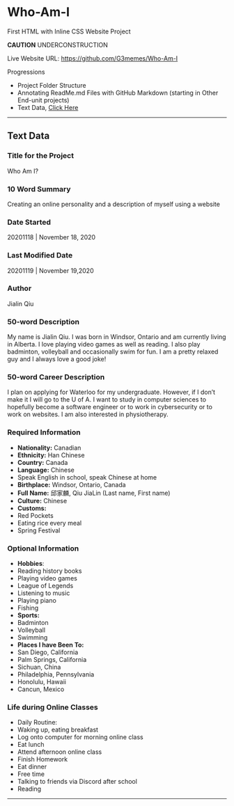 # Who-Am-I
First HTML with Inline CSS Website Project

**CAUTION** UNDERCONSTRUCTION

Live Website URL: https://github.com/G3memes/Who-Am-I

Progressions
- Project Folder Structure
- Annotating ReadMe.md Files with GitHub Markdown (starting in Other End-unit projects)
- Text Data, <a href="https://github.com/G3memes/Who-Am-I#text-data">Click Here</a>

---

## Text Data

### Title for the Project
Who Am I?

### 10 Word Summary
Creating an online personality and a description of myself using a website

### Date Started
20201118 | November 18, 2020

### Last Modified Date
20201119 | November 19,2020

### Author
Jialin Qiu

### 50-word Description
My name is Jialin Qiu.  I was born in Windsor, Ontario and am currently living in Alberta.
I love playing video games as well as reading. I also play badminton, volleyball and occasionally swim for fun.
I am a pretty relaxed guy and I always love a good joke!

### 50-word Career Description
I plan on applying for Waterloo for my undergraduate. However, if I don’t make it I will go to the U of A.
I want to study in computer sciences to hopefully become a software engineer or to work in cybersecurity
or to work on websites. I am also interested in physiotherapy.

### Required Information
- __Nationality:__ Canadian
- __Ethnicity:__ Han Chinese
- __Country:__ Canada
- __Language:__ Chinese
 - Speak English in school, speak Chinese at home
- __Birthplace:__ Windsor, Ontario, Canada
- __Full Name:__ 邱家麟, Qiu JiaLin (Last name, First name)
- __Culture:__ Chinese
 - __Customs:__
  - Red Pockets
  - Eating rice every meal
  - Spring Festival

### Optional Information
- __Hobbies__:
 - Reading history books
 - Playing video games
  - League of Legends
 - Listening to music
 - Playing piano
 - Fishing
- __Sports:__
 - Badminton
 - Volleyball
 - Swimming
- __Places I have Been To:__
 - San Diego, California
 - Palm Springs, California
 - Sichuan, China
 - Philadelphia, Pennsylvania
 - Honolulu, Hawaii
 - Cancun, Mexico

### Life during Online Classes
- Daily Routine:
 - Waking up, eating breakfast
 - Log onto computer for morning online class
 - Eat lunch
 - Attend afternoon online class
 - Finish Homework
 - Eat dinner
 - Free time
  - Talking to friends via Discord after school
  - Reading




---
